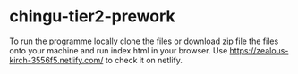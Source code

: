 # chingu-tier2-prework
To run the programme locally clone the files or download zip file the files onto your machine and run index.html in your browser.
Use https://zealous-kirch-3556f5.netlify.com/ to check it on netlify.

